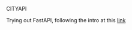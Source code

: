 CITYAPI

Trying out FastAPI,
following the intro at this [link](https://www.youtube.com/watch?v=kCggyi_7pHg)

